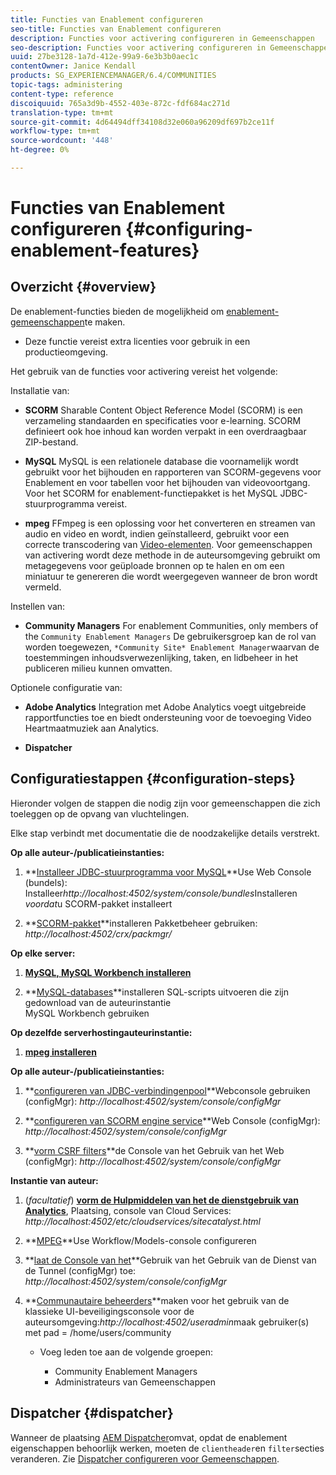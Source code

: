 ```yaml
---
title: Functies van Enablement configureren
seo-title: Functies van Enablement configureren
description: Functies voor activering configureren in Gemeenschappen
seo-description: Functies voor activering configureren in Gemeenschappen
uuid: 27be3128-1a7d-412e-99a9-6e3b3b0aec1c
contentOwner: Janice Kendall
products: SG_EXPERIENCEMANAGER/6.4/COMMUNITIES
topic-tags: administering
content-type: reference
discoiquuid: 765a3d9b-4552-403e-872c-fdf684ac271d
translation-type: tm+mt
source-git-commit: 4d64494dff34108d32e060a96209df697b2ce11f
workflow-type: tm+mt
source-wordcount: '448'
ht-degree: 0%

---
```



# Functies van Enablement configureren {#configuring-enablement-features}

## Overzicht {#overview}

De enablement-functies bieden de mogelijkheid om [enablement-gemeenschappen](overview.md#enablement-community)te maken.

* Deze functie vereist extra licenties voor gebruik in een productieomgeving.

Het gebruik van de functies voor activering vereist het volgende:

Installatie van:

* **SCORM** Sharable Content Object Reference Model (SCORM) is een verzameling standaarden en specificaties voor e-learning. SCORM definieert ook hoe inhoud kan worden verpakt in een overdraagbaar ZIP-bestand.

* **MySQL** MySQL is een relationele database die voornamelijk wordt gebruikt voor het bijhouden en rapporteren van SCORM-gegevens voor Enablement en voor tabellen voor het bijhouden van videovoortgang. Voor het SCORM for enablement-functiepakket is het MySQL JDBC-stuurprogramma vereist.

* **mpeg** FFmpeg is een oplossing voor het converteren en streamen van audio en video en wordt, indien geïnstalleerd, gebruikt voor een correcte transcodering van [Video-elementen](../../help/sites-authoring/default-components-foundation.md#video). Voor gemeenschappen van activering wordt deze methode in de auteursomgeving gebruikt om metagegevens voor geüploade bronnen op te halen en om een miniatuur te genereren die wordt weergegeven wanneer de bron wordt vermeld.

Instellen van:

* **Community Managers** For enablement Communities, only members of the 
`Community Enablement Managers` De gebruikersgroep kan de rol van worden toegewezen, `*Community Site* Enablement Manager`waarvan de toestemmingen inhoudsverwezenlijking, taken, en lidbeheer in het publiceren milieu kunnen omvatten.

Optionele configuratie van:

* **Adobe Analytics** Integration met Adobe Analytics voegt uitgebreide rapportfuncties toe en biedt ondersteuning voor de toevoeging Video Heartmaatmuziek aan Analytics.

* **Dispatcher**

## Configuratiestappen {#configuration-steps}

Hieronder volgen de stappen die nodig zijn voor gemeenschappen die zich toeleggen op de opvang van vluchtelingen.

Elke stap verbindt met documentatie die de noodzakelijke details verstrekt.

**Op alle auteur-/publicatieinstanties:**

1. **[Installeer JDBC-stuurprogramma voor MySQL](deploy-communities.md#jdbc-driver-for-mysql)**Use Web Console (bundels): 
Installeer*http://localhost:4502/system/console/bundles*Installeren *voordat*u SCORM-pakket installeert

1. **[SCORM-pakket](deploy-communities.md#scorm-package)**installeren Pakketbeheer gebruiken:
*http://localhost:4502/crx/packmgr/*

**Op elke server:**

1. **[MySQL, MySQL Workbench installeren](mysql.md)**

1. **[MySQL-databases](mysql.md#database-setup)**installeren SQL-scripts uitvoeren die zijn gedownload van de auteurinstantie
\
   MySQL Workbench gebruiken

**Op dezelfde serverhostingauteurinstantie:**

1. **[mpeg installeren](ffmpeg.md)**

**Op alle auteur-/publicatieinstanties:**

1. **[configureren van JDBC-verbindingenpool](mysql.md#configure-jdbc-connections)**Webconsole gebruiken (configMgr):
*http://localhost:4502/system/console/configMgr*

1. **[configureren van SCORM engine service](mysql.md#aem-communities-scormengine-service)**Web Console (configMgr):
*http://localhost:4502/system/console/configMgr*

1. **[vorm CSRF filters](mysql.md#adobe-granite-csrf-filter)**de Console van het Gebruik van het Web (configMgr):
*http://localhost:4502/system/console/configMgr*

**Instantie van auteur:**

1. (*facultatief*) **[vorm de Hulpmiddelen van het de dienstgebruik van Analytics](analytics.md)**, Plaatsing, console van Cloud Services:
*http://localhost:4502/etc/cloudservices/sitecatalyst.html*

1. **[MPEG](ffmpeg.md#configure-ffmpeg-transcoding-service)**Use Workflow/Models-console configureren

1. **[laat de Console van het](deploy-communities.md#tunnel-service-on-author)**Gebruik van het Gebruik van de Dienst van de Tunnel (configMgr) toe:
*http://localhost:4502/system/console/configMgr*

1. **[Communautaire beheerders](users.md#creating-community-members)**maken voor het gebruik van de klassieke UI-beveiligingsconsole voor de auteursomgeving:*http://localhost:4502/useradmin*maak gebruiker(s) met pad = /home/users/community

   * Voeg leden toe aan de volgende groepen:

      * Community Enablement Managers
      * Administrateurs van Gemeenschappen

## Dispatcher {#dispatcher}

Wanneer de plaatsing [AEM Dispatcher](https://helpx.adobe.com/experience-manager/dispatcher/using/dispatcher.html)omvat, opdat de enablement eigenschappen behoorlijk werken, moeten de `clientheader`en `filter`secties veranderen. Zie [Dispatcher configureren voor Gemeenschappen](dispatcher.md#enablement).
